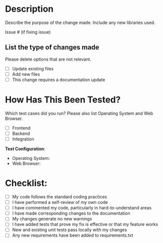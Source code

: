 # Description

Describe the purpose of the change made. Include any new libraries used.

Issue # (if fixing issue)

## List the type of changes made

Please delete options that are not relevant.

- [ ] Update existing files
- [ ] Add new files
- [ ] This change requires a documentation update

# How Has This Been Tested?

Which test cases did you run? Please also list Operating System and Web Browser.

- [ ] Frontend
- [ ] Backend
- [ ] Integration

**Test Configuration**:
* Operating System:
* Web Browser:

# Checklist:

- [ ] My code follows the standard coding practices
- [ ] I have performed a self-review of my own code
- [ ] I have commented my code, particularly in hard-to-understand areas
- [ ] I have made corresponding changes to the documentation
- [ ] My changes generate no new warnings
- [ ] I have added tests that prove my fix is effective or that my feature works
- [ ] New and existing unit tests pass locally with my changes
- [ ] Any new requirements have been added to requirements.txt

